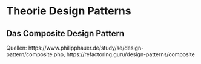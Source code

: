 # Theorie Design Patterns

## Das Composite Design Pattern

<p>Quellen: https://www.philipphauer.de/study/se/design-pattern/composite.php, https://refactoring.guru/design-patterns/composite </p>

<p></p>
